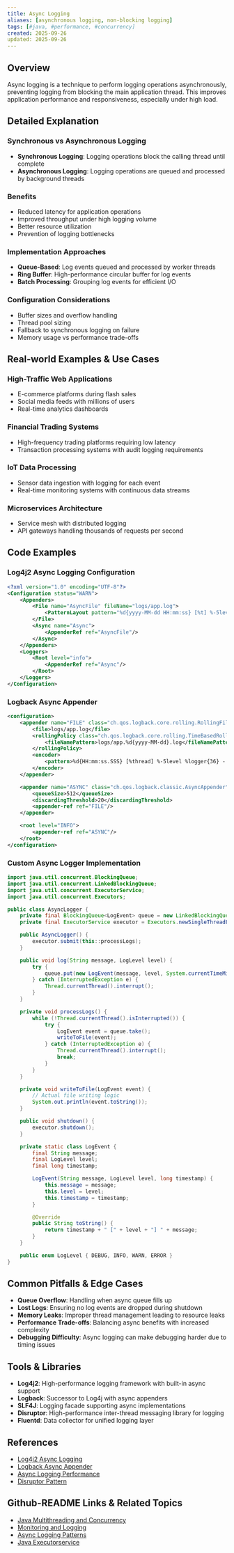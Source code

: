 ```yaml
---
title: Async Logging
aliases: [asynchronous logging, non-blocking logging]
tags: [#java, #performance, #concurrency]
created: 2025-09-26
updated: 2025-09-26
---
```


## Overview

Async logging is a technique to perform logging operations asynchronously, preventing logging from blocking the main application thread. This improves application performance and responsiveness, especially under high load.

## Detailed Explanation

### Synchronous vs Asynchronous Logging
- **Synchronous Logging**: Logging operations block the calling thread until complete
- **Asynchronous Logging**: Logging operations are queued and processed by background threads

### Benefits
- Reduced latency for application operations
- Improved throughput under high logging volume
- Better resource utilization
- Prevention of logging bottlenecks

### Implementation Approaches
- **Queue-Based**: Log events queued and processed by worker threads
- **Ring Buffer**: High-performance circular buffer for log events
- **Batch Processing**: Grouping log events for efficient I/O

### Configuration Considerations
- Buffer sizes and overflow handling
- Thread pool sizing
- Fallback to synchronous logging on failure
- Memory usage vs performance trade-offs

## Real-world Examples & Use Cases

### High-Traffic Web Applications
- E-commerce platforms during flash sales
- Social media feeds with millions of users
- Real-time analytics dashboards

### Financial Trading Systems
- High-frequency trading platforms requiring low latency
- Transaction processing systems with audit logging requirements

### IoT Data Processing
- Sensor data ingestion with logging for each event
- Real-time monitoring systems with continuous data streams

### Microservices Architecture
- Service mesh with distributed logging
- API gateways handling thousands of requests per second

## Code Examples

### Log4j2 Async Logging Configuration

```xml
<?xml version="1.0" encoding="UTF-8"?>
<Configuration status="WARN">
    <Appenders>
        <File name="AsyncFile" fileName="logs/app.log">
            <PatternLayout pattern="%d{yyyy-MM-dd HH:mm:ss} [%t] %-5level %logger{36} - %msg%n"/>
        </File>
        <Async name="Async">
            <AppenderRef ref="AsyncFile"/>
        </Async>
    </Appenders>
    <Loggers>
        <Root level="info">
            <AppenderRef ref="Async"/>
        </Root>
    </Loggers>
</Configuration>
```

### Logback Async Appender

```xml
<configuration>
    <appender name="FILE" class="ch.qos.logback.core.rolling.RollingFileAppender">
        <file>logs/app.log</file>
        <rollingPolicy class="ch.qos.logback.core.rolling.TimeBasedRollingPolicy">
            <fileNamePattern>logs/app.%d{yyyy-MM-dd}.log</fileNamePattern>
        </rollingPolicy>
        <encoder>
            <pattern>%d{HH:mm:ss.SSS} [%thread] %-5level %logger{36} - %msg%n</pattern>
        </encoder>
    </appender>

    <appender name="ASYNC" class="ch.qos.logback.classic.AsyncAppender">
        <queueSize>512</queueSize>
        <discardingThreshold>20</discardingThreshold>
        <appender-ref ref="FILE"/>
    </appender>

    <root level="INFO">
        <appender-ref ref="ASYNC"/>
    </root>
</configuration>
```

### Custom Async Logger Implementation

```java
import java.util.concurrent.BlockingQueue;
import java.util.concurrent.LinkedBlockingQueue;
import java.util.concurrent.ExecutorService;
import java.util.concurrent.Executors;

public class AsyncLogger {
    private final BlockingQueue<LogEvent> queue = new LinkedBlockingQueue<>();
    private final ExecutorService executor = Executors.newSingleThreadExecutor();

    public AsyncLogger() {
        executor.submit(this::processLogs);
    }

    public void log(String message, LogLevel level) {
        try {
            queue.put(new LogEvent(message, level, System.currentTimeMillis()));
        } catch (InterruptedException e) {
            Thread.currentThread().interrupt();
        }
    }

    private void processLogs() {
        while (!Thread.currentThread().isInterrupted()) {
            try {
                LogEvent event = queue.take();
                writeToFile(event);
            } catch (InterruptedException e) {
                Thread.currentThread().interrupt();
                break;
            }
        }
    }

    private void writeToFile(LogEvent event) {
        // Actual file writing logic
        System.out.println(event.toString());
    }

    public void shutdown() {
        executor.shutdown();
    }

    private static class LogEvent {
        final String message;
        final LogLevel level;
        final long timestamp;

        LogEvent(String message, LogLevel level, long timestamp) {
            this.message = message;
            this.level = level;
            this.timestamp = timestamp;
        }

        @Override
        public String toString() {
            return timestamp + " [" + level + "] " + message;
        }
    }

    public enum LogLevel { DEBUG, INFO, WARN, ERROR }
}
```

## Common Pitfalls & Edge Cases

- **Queue Overflow**: Handling when async queue fills up
- **Lost Logs**: Ensuring no log events are dropped during shutdown
- **Memory Leaks**: Improper thread management leading to resource leaks
- **Performance Trade-offs**: Balancing async benefits with increased complexity
- **Debugging Difficulty**: Async logging can make debugging harder due to timing issues

## Tools & Libraries

- **Log4j2**: High-performance logging framework with built-in async support
- **Logback**: Successor to Log4j with async appenders
- **SLF4J**: Logging facade supporting async implementations
- **Disruptor**: High-performance inter-thread messaging library for logging
- **Fluentd**: Data collector for unified logging layer

## References

- [Log4j2 Async Logging](https://logging.apache.org/log4j/2.x/manual/async.html)
- [Logback Async Appender](https://logback.qos.ch/manual/appenders.html#AsyncAppender)
- [Async Logging Performance](https://www.slf4j.org/faq.html#performance)
- [Disruptor Pattern](https://lmax-exchange.github.io/disruptor/)

## Github-README Links & Related Topics

- [Java Multithreading and Concurrency](../java-multithreading-and-concurrency/README.md)
- [Monitoring and Logging](../monitoring-and-logging/README.md)
- [Async Logging Patterns](../async-logging/README.md)
- [Java Executorservice](../java-executorservice/README.md)
